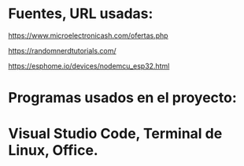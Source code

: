 # Fuentes, URL usadas:

https://www.microelectronicash.com/ofertas.php

https://randomnerdtutorials.com/

https://esphome.io/devices/nodemcu_esp32.html


# Programas usados en el proyecto: 
# Visual Studio Code, Terminal de Linux, Office.
